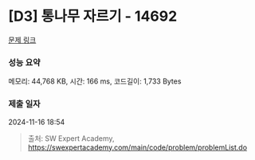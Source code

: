 # [D3] 통나무 자르기 - 14692 

[문제 링크](https://swexpertacademy.com/main/code/problem/problemDetail.do?contestProbId=AYJW0g-qlO8DFASv) 

### 성능 요약

메모리: 44,768 KB, 시간: 166 ms, 코드길이: 1,733 Bytes

### 제출 일자

2024-11-16 18:54



> 출처: SW Expert Academy, https://swexpertacademy.com/main/code/problem/problemList.do